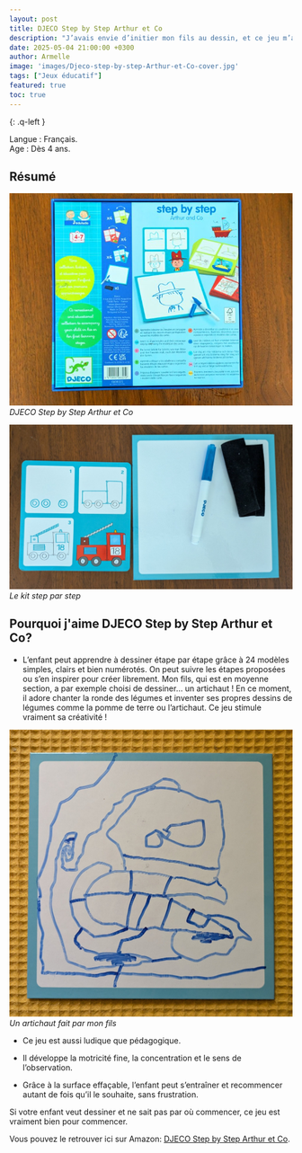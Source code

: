 ```yaml
---
layout: post
title: DJECO Step by Step Arthur et Co 
description: "J’avais envie d’initier mon fils au dessin, et ce jeu m’a semblé idéal : ludique, bien pensé, avec des étapes claires qui le guident pas à pas."
date: 2025-05-04 21:00:00 +0300
author: Armelle
image: 'images/Djeco-step-by-step-Arthur-et-Co-cover.jpg'
tags: ["Jeux éducatif"]
featured: true
toc: true
---
```


{: .q-left }

Langue : Français.           
Age : Dès 4 ans.   

## Résumé

![DJECO Step by Step Arthur et Co](images/Djeco-step-by-step-Arthur-et-Co-resume.jpg)
*DJECO Step by Step Arthur et Co*

![Le kit step par step](images/Djeco-step-by-step-Arthur-et-Co-int.jpg)
*Le kit step par step*

## Pourquoi j'aime DJECO Step by Step Arthur et Co?

- L’enfant peut apprendre à dessiner étape par étape grâce à 24 modèles simples, clairs et bien numérotés. On peut suivre les étapes proposées ou s’en inspirer pour créer librement. Mon fils, qui est en moyenne section, a par exemple choisi de dessiner… un artichaut ! En ce moment, il adore chanter la ronde des légumes et inventer ses propres dessins de légumes comme la pomme de terre ou l’artichaut. Ce jeu stimule vraiment sa créativité !

![Un artichaut fait par mon fils](images/Djeco-step-by-step-Arthur-et-Co-artichaut.jpg)
*Un artichaut fait par mon fils*

- Ce jeu est aussi ludique que pédagogique.

- Il développe la motricité fine, la concentration et le sens de l’observation.

- Grâce à la surface effaçable, l’enfant peut s’entraîner et recommencer autant de fois qu’il le souhaite, sans frustration.

Si votre enfant veut dessiner et ne sait pas par où commencer, ce jeu est vraiment bien pour commencer.

Vous pouvez le retrouver ici sur Amazon: [DJECO Step by Step Arthur et Co](https://amzn.to/43tROOb). 






 
